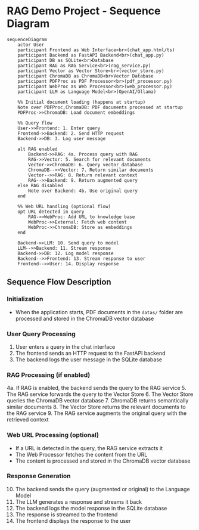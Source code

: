 # RAG Demo Project - Sequence Diagram

```mermaid
sequenceDiagram
    actor User
    participant Frontend as Web Interface<br>(chat_app.html/ts)
    participant Backend as FastAPI Backend<br>(chat_app.py)
    participant DB as SQLite<br>Database
    participant RAG as RAG Service<br>(rag_service.py)
    participant Vector as Vector Store<br>(vector_store.py)
    participant ChromaDB as ChromaDB<br>Vector Database
    participant PDFProc as PDF Processor<br>(pdf_processor.py)
    participant WebProc as Web Processor<br>(web_processor.py)
    participant LLM as Language Model<br>(OpenAI/Ollama)
    
    %% Initial document loading (happens at startup)
    Note over PDFProc,ChromaDB: PDF documents processed at startup
    PDFProc->>ChromaDB: Load document embeddings
    
    %% Query flow
    User->>Frontend: 1. Enter query
    Frontend->>Backend: 2. Send HTTP request
    Backend->>DB: 3. Log user message
    
    alt RAG enabled
        Backend->>RAG: 4a. Process query with RAG
        RAG->>Vector: 5. Search for relevant documents
        Vector->>ChromaDB: 6. Query vector database
        ChromaDB-->>Vector: 7. Return similar documents
        Vector-->>RAG: 8. Return relevant context
        RAG-->>Backend: 9. Return augmented query
    else RAG disabled
        Note over Backend: 4b. Use original query
    end
    
    %% Web URL handling (optional flow)
    opt URL detected in query
        RAG->>WebProc: Add URL to knowledge base
        WebProc->>External: Fetch web content
        WebProc->>ChromaDB: Store as embeddings
    end
    
    Backend->>LLM: 10. Send query to model
    LLM-->>Backend: 11. Stream response
    Backend->>DB: 12. Log model response
    Backend-->>Frontend: 13. Stream response to user
    Frontend-->>User: 14. Display response
```

## Sequence Flow Description

### Initialization
- When the application starts, PDF documents in the `datas/` folder are processed and stored in the ChromaDB vector database

### User Query Processing
1. User enters a query in the chat interface
2. The frontend sends an HTTP request to the FastAPI backend
3. The backend logs the user message in the SQLite database

### RAG Processing (if enabled)
4a. If RAG is enabled, the backend sends the query to the RAG service
5. The RAG service forwards the query to the Vector Store
6. The Vector Store queries the ChromaDB vector database
7. ChromaDB returns semantically similar documents
8. The Vector Store returns the relevant documents to the RAG service
9. The RAG service augments the original query with the retrieved context

### Web URL Processing (optional)
- If a URL is detected in the query, the RAG service extracts it
- The Web Processor fetches the content from the URL
- The content is processed and stored in the ChromaDB vector database

### Response Generation
10. The backend sends the query (augmented or original) to the Language Model
11. The LLM generates a response and streams it back
12. The backend logs the model response in the SQLite database
13. The response is streamed to the frontend
14. The frontend displays the response to the user